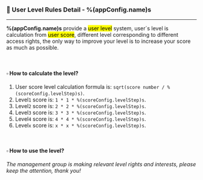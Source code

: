 ### :orange_book: User Level Rules Detail - %(appConfig.name)s
---
**%(appConfig.name)s** provide a <mark>user level</mark> system, user\`s level is calculation from <mark>user score</mark>, different level corresponding to different access rights, the only way to improve your level is to increase your score as much as possible.

&emsp;

#### :white_small_square: How to calculate the level?
1. User score level calculation formula is: `sqrt(score number / %(scoreConfig.levelStep)s)`.
1. Level`1` score is: `1 * 1 * %(scoreConfig.levelStep)s`.
1. Level`2` score is: `2 * 2 * %(scoreConfig.levelStep)s`.
1. Level`3` score is: `3 * 3 * %(scoreConfig.levelStep)s`.
1. Level`4` score is: `4 * 4 * %(scoreConfig.levelStep)s`.
1. Level`x` score is: `x * x * %(scoreConfig.levelStep)s`.

&emsp;

#### :white_small_square: How to use the level?
_The management group is making relevant level rights and interests, please keep the attention, thank you!_

